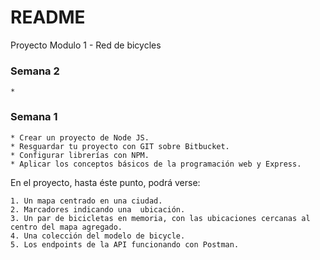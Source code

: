 # README #

Proyecto Modulo 1 - Red de bicycles

### Semana 2 ###

    *

### Semana 1 ###

    * Crear un proyecto de Node JS.
    * Resguardar tu proyecto con GIT sobre Bitbucket.
    * Configurar librerías con NPM.
    * Aplicar los conceptos básicos de la programación web y Express.

En el proyecto, hasta éste punto, podrá verse:

    1. Un mapa centrado en una ciudad.
    2. Marcadores indicando una  ubicación.
    3. Un par de bicicletas en memoria, con las ubicaciones cercanas al centro del mapa agregado.
    4. Una colección del modelo de bicycle.
    5. Los endpoints de la API funcionando con Postman.
